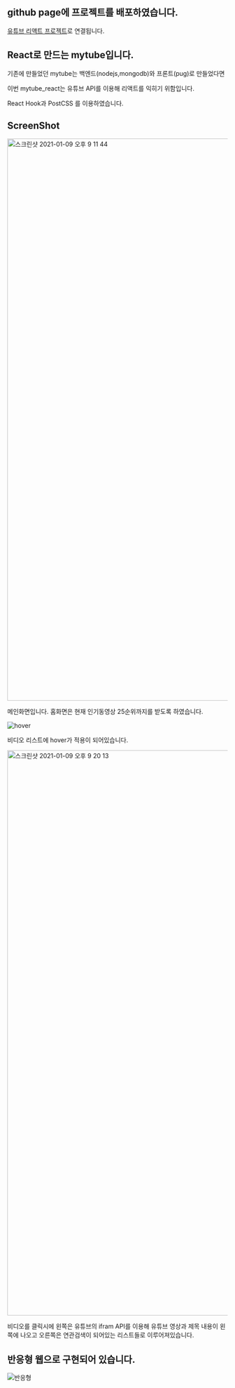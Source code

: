 ## github page에 프로젝트를 배포하였습니다.

[유튜브 리액트 프로젝트](https://erurang.github.io/youtube-react)로 연결됩니다.

## React로 만드는 mytube입니다.

기존에 만들었던 mytube는 백엔드(nodejs,mongodb)와 프론트(pug)로 만들었다면

이번 mytube_react는 유튜브 API를 이용해 리액트를 익히기 위함입니다.

React Hook과 PostCSS 를 이용하였습니다.

## ScreenShot

<img width="1281" alt="스크린샷 2021-01-09 오후 9 11 44" src="https://user-images.githubusercontent.com/56789064/104091199-48e30200-52bf-11eb-9204-f2f9bc85dfbb.png">

메인화면입니다. 홈화면은 현재 인기동영상 25순위까지를 받도록 하였습니다.

![hover](https://user-images.githubusercontent.com/56789064/104091331-0ff75d00-52c0-11eb-823a-4953f17c224f.gif)

비디오 리스트에 hover가 적용이 되어있습니다.

<img width="1288" alt="스크린샷 2021-01-09 오후 9 20 13" src="https://user-images.githubusercontent.com/56789064/104091389-78ded500-52c0-11eb-9a16-8bf448ec8522.png">

비디오를 클릭시에 왼쪽은 유튜브의 ifram API를 이용해 유튜브 영상과 제목 내용이 왼쪽에 나오고 오른쪽은 연관검색이 되어있는 리스트들로 이루어져있습니다.

## 반응형 웹으로 구현되어 있습니다.

![반응형](https://user-images.githubusercontent.com/56789064/104117186-ab410e80-5362-11eb-8995-7a4e9202603a.gif)
